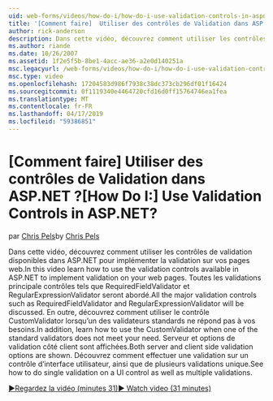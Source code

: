 ```yaml
---
uid: web-forms/videos/how-do-i/how-do-i-use-validation-controls-in-aspnet
title: '[Comment faire]  Utiliser des contrôles de Validation dans ASP.NET ? | Microsoft Docs'
author: rick-anderson
description: Dans cette vidéo, découvrez comment utiliser les contrôles de validation disponibles dans ASP.NET pour implémenter la validation sur vos pages web. Toutes les validations principales commandes par...
ms.author: riande
ms.date: 10/26/2007
ms.assetid: 1f2e5f5b-8be1-4acc-ae36-a2e0d140251a
msc.legacyurl: /web-forms/videos/how-do-i/how-do-i-use-validation-controls-in-aspnet
msc.type: video
ms.openlocfilehash: 17204583d986f7938c38dc373cb296df01f16424
ms.sourcegitcommit: 0f1119340e4464720cfd16d0ff15764746ea1fea
ms.translationtype: MT
ms.contentlocale: fr-FR
ms.lasthandoff: 04/17/2019
ms.locfileid: "59386851"
---
```

# <a name="how-do-i--use-validation-controls-in-aspnet"></a><span data-ttu-id="124c1-105">[Comment faire]  Utiliser des contrôles de Validation dans ASP.NET ?</span><span class="sxs-lookup"><span data-stu-id="124c1-105">[How Do I:]  Use Validation Controls in ASP.NET?</span></span>

<span data-ttu-id="124c1-106">par [Chris Pels](https://twitter.com/chrispels)</span><span class="sxs-lookup"><span data-stu-id="124c1-106">by [Chris Pels](https://twitter.com/chrispels)</span></span>

<span data-ttu-id="124c1-107">Dans cette vidéo, découvrez comment utiliser les contrôles de validation disponibles dans ASP.NET pour implémenter la validation sur vos pages web.</span><span class="sxs-lookup"><span data-stu-id="124c1-107">In this video learn how to use the validation controls available in ASP.NET to implement validation on your web pages.</span></span> <span data-ttu-id="124c1-108">Toutes les validations principale contrôles tels que RequiredFieldValidator et RegularExpressionValidator seront abordé.</span><span class="sxs-lookup"><span data-stu-id="124c1-108">All the major validation controls such as RequiredFieldValidator and RegularExpressionValidator will be discussed.</span></span> <span data-ttu-id="124c1-109">En outre, découvrez comment utiliser le contrôle CustomValidator lorsqu’un des validateurs standards ne répond pas à vos besoins.</span><span class="sxs-lookup"><span data-stu-id="124c1-109">In addition, learn how to use the CustomValidator when one of the standard validators does not meet your need.</span></span> <span data-ttu-id="124c1-110">Serveur et options de validation côté client sont affichées.</span><span class="sxs-lookup"><span data-stu-id="124c1-110">Both server and client side validation options are shown.</span></span> <span data-ttu-id="124c1-111">Découvrez comment effectuer une validation sur un contrôle d’interface utilisateur, ainsi que de plusieurs validations unique.</span><span class="sxs-lookup"><span data-stu-id="124c1-111">See how to do single validation on a UI control as well as multiple validations.</span></span>

[<span data-ttu-id="124c1-112">&#9654;Regardez la vidéo (minutes 31)</span><span class="sxs-lookup"><span data-stu-id="124c1-112">&#9654; Watch video (31 minutes)</span></span>](https://channel9.msdn.com/Blogs/ASP-NET-Site-Videos/how-do-i-use-validation-controls-in-aspnet)
